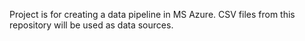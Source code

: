 Project is for creating a data pipeline in MS Azure. CSV files from this repository will be used as data sources.
